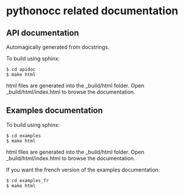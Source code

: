 pythonocc related documentation
===============================

API documentation
-----------------
Automagically generated from docstrings.

To build using sphinx:
```
$ cd apidoc
$ make html
```

html files are generated into the _build/html folder. Open _build/html/index.html
to browse the documentation.

Examples documentation
----------------------
To build using sphinx:
```
$ cd examples
$ make html
```

html files are generated into the _build/html folder. Open _build/html/index.html
to browse the documentation.

If you want the french version of the examples documentation:
```
$ cd examples_fr
$ make html
```
